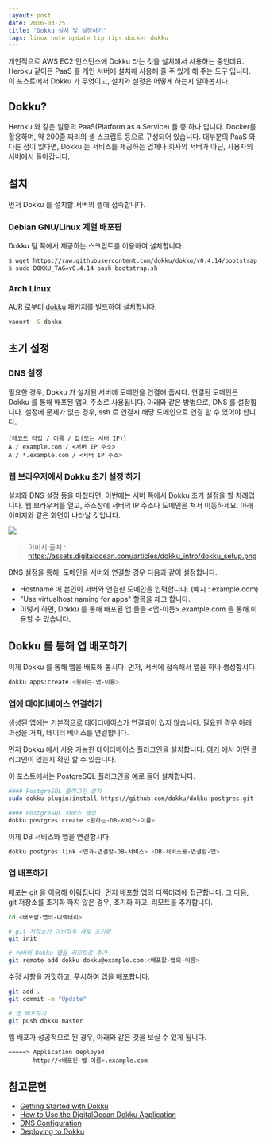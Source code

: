 ```yaml
---
layout: post
date: 2016-03-25
title: "Dokku 설치 및 설정하기"
tags: linux note update tip tips docker dokku
---
```


개인적으로 AWS EC2 인스턴스에 Dokku 라는 것을 설치해서 사용하는 중인데요.
Heroku 같이은 PaaS 를 개인 서버에 설치해 사용해 줄 주 있게 해 주는 도구 입니다.
이 포스트에서 Dokku 가 무엇이고, 설치와 설정은 어떻게 하는지 알아봅시다.

## Dokku?
Heroku 와 같은 일종의 PaaS(Platform as a Service) 들 중 하나 입니다.
Docker를 활용하며, 약 200줄 짜리의 셸 스크립트 등으로 구성되어 있습니다.
대부분의 PaaS 와 다른 점이 있다면, Dokku 는 서비스를 제공하는 업체나 회사의 서버가 아닌, 사용자의 서버에서 돌아갑니다.

## 설치
먼저 Dokku 를 설치할 서버의 셸에 접속합니다.

### Debian GNU/Linux 계열 배포판
Dokku 팀 쪽에서 제공하는 스크립트를 이용하여 설치합니다.

```bash
$ wget https://raw.githubusercontent.com/dokku/dokku/v0.4.14/bootstrap.sh
$ sudo DOKKU_TAG=v0.4.14 bash bootstrap.sh
```

### Arch Linux
AUR 로부터 [dokku](https://aur.archlinux.org/packages/dokku/) 패키지를 빌드하여 설치합니다.

```bash
yaourt -S dokku
```

## 초기 설정

### DNS 설정

필요한 경우, Dokku 가 설치된 서버에 도메인을 연결해 줍시다. 연결된 도메인은 Dokku 를 통해 배포된 앱의 주소로 사용됩니다.
아래와 같은 방법으로, DNS 를 설정합니다. 설정에 문제가 없는 경우, ssh 로 연결시 해당 도메인으로 연결 할 수 있어야 합니다.

```
(레코드 타입 / 이름 / 값(또는 서버 IP))
A / example.com / <서버 IP 주소>
A / *.example.com / <서버 IP 주소>
```

### 웹 브라우저에서 Dokku 초기 설정 하기

설치와 DNS 설정 등을 마쳤다면, 이번에는 서버 쪽에서 Dokku 초기 설정을 할 차례입니다.
웹 브라우저를 열고, 주소창에 서버의 IP 주소나 도메인을 쳐서 이동하세요. 아래 이미지와 같은 화면이 나타날 것입니다.

<img src="/blogimgs/dokku_setup.png"><br>
> 이미지 출처 : https://assets.digitalocean.com/articles/dokku_intro/dokku_setup.png

DNS 설정을 통해, 도메인을 서버와 연결할 경우 다음과 같이 설정합니다.

- Hostname 에 본인이 서버와 연결한 도메인을 입력합니다. (예시 : example.com)
- "Use virtualhost naming for apps" 항목을 체크 합니다.
 - 이렇게 하면, Dokku 를 통해 배포된 앱 들을 <앱-이름>.example.com 을 통해 이용할 수 있습니다.

## Dokku 를 통해 앱 배포하기

이제 Dokku 를 통해 앱을 배포해 봅시다. 먼저, 서버에 접속해서 앱을 하나 생성합시다.

```bash
dokku apps:create <원하는-앱-이름>
```

### 앱에 데이터베이스 연결하기
생성된 앱에는 기본적으로 데이터베이스가 연결되어 있지 않습니다. 필요한 경우 아래 과정을 거쳐, 데이터 베이스를 연결합니다.

먼저 Dokku 에서 사용 가능한 데이터베이스 플러그인을 설치합니다.
 [여기](http://dokku.viewdocs.io/dokku/plugins/#official-plugins-beta) 에서 어떤 플러그인이 있는지 확인 할 수 있습니다.

이 포스트에서는 PostgreSQL 플러그인을 예로 들어 설치합니다.

```bash
#### PostgreSQL 플러그인 설치
sudo dokku plugin:install https://github.com/dokku/dokku-postgres.git

#### PostgreSQL 서비스 생성
dokku postgres:create <원하는-DB-서비스-이름>
```

이제 DB 서비스와 앱을 연결합시다.

```bash
dokku postgres:link <앱과-연결할-DB-서비스> <DB-서비스를-연결할-앱>
```

### 앱 배포하기
배포는 git 을 이용해 이뤄집니다. 먼저 배포할 앱의 디렉터리에 접근합니다.
그 다음, git 저장소를 초기화 하지 않은 경우, 초기화 하고, 리모트를 추가합니다.

```bash
cd <배포할-앱의-디렉터리>

# git 저장소가 아닌경우 새로 초기화
git init

# 서버의 Dokku 앱을 리모트로 추가
git remote add dokku dokku@example.com:<배포할-앱의-이름>
```

수정 사항을 커밋하고, 푸시하여 앱을 배포합니다.

```bash
git add .
git commit -m "Update"

# 앱 배포하기
git push dokku master
```

앱 배포가 성공적으로 된 경우, 아래와 같은 것을 보실 수 있게 됩니다.
```
=====> Application deployed:
       http://<배포된-앱-이름>.example.com
```

## 참고문헌
- [Getting Started with Dokku](http://dokku.viewdocs.io/dokku/installation/)
- [How to Use the DigitalOcean Dokku Application](https://www.digitalocean.com/community/tutorials/how-to-use-the-digitalocean-dokku-application)
- [DNS Configuration](http://dokku.viewdocs.io/dokku/dns/)
- [Deploying to Dokku](http://dokku.viewdocs.io/dokku/application-deployment/)
